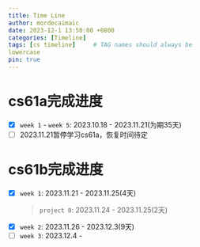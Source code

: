 ```yaml
---
title: Time Line
author: mordecaimaic
date: 2023-12-1 13:50:00 +0800
categories: [Timeline]
tags: [cs timeline]     # TAG names should always be 
lowercase
pin: true
---
```

# cs61a完成进度
- [x] `week 1` - `week 5`: 2023.10.18 - 2023.11.21(为期35天)
- [ ] 2023.11.21暂停学习cs61a，恢复时间待定

# cs61b完成进度
- [x] `week 1`: 2023.11.21 - 2023.11.25(4天)
    > `project 0`: 2023.11.24 - 2023.11.25(2天)
- [x] `week 2`: 2023.11.26 - 2023.12.3(9天)
- [ ] `week 3`: 2023.12.4 - 